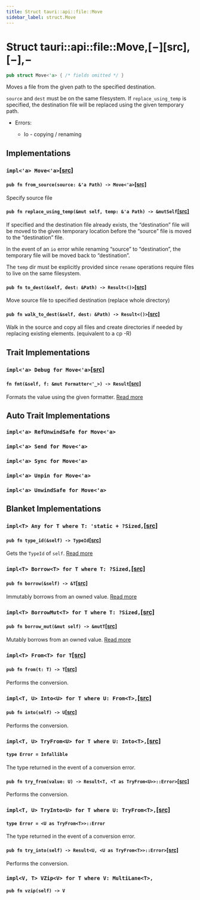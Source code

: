 ```yaml
---
title: Struct tauri::api::file::Move
sidebar_label: struct.Move
---
```


# Struct tauri::api::file::Move,\[−]\[src],\[−],−

```rs
pub struct Move<'a> { /* fields omitted */ }
```

Moves a file from the given path to the specified destination.

`source` and `dest` must be on the same filesystem. If `replace_using_temp` is specified, the destination file will be replaced using the given temporary path.

-   Errors:

    -   Io - copying / renaming

## Implementations

### `impl<'a> Move<'a>`[\[src\]](/docs/api/rust/tauri/../../../src/tauri/api/file/file_move.rs#21-89 "goto source code")

#### `pub fn from_source(source: &'a Path) -> Move<'a>`[\[src\]](/docs/api/rust/tauri/../../../src/tauri/api/file/file_move.rs#23-25 "goto source code")

Specify source file

#### `pub fn replace_using_temp(&mut self, temp: &'a Path) -> &mutSelf`[\[src\]](/docs/api/rust/tauri/../../../src/tauri/api/file/file_move.rs#36-39 "goto source code")

If specified and the destination file already exists, the “destination” file will be moved to the given temporary location before the “source” file is moved to the “destination” file.

In the event of an `io` error while renaming “source” to “destination”, the temporary file will be moved back to “destination”.

The `temp` dir must be explicitly provided since `rename` operations require files to live on the same filesystem.

#### `pub fn to_dest(&self, dest: &Path) -> Result<()>`[\[src\]](/docs/api/rust/tauri/../../../src/tauri/api/file/file_move.rs#42-60 "goto source code")

Move source file to specified destination (replace whole directory)

#### `pub fn walk_to_dest(&self, dest: &Path) -> Result<()>`[\[src\]](/docs/api/rust/tauri/../../../src/tauri/api/file/file_move.rs#64-88 "goto source code")

Walk in the source and copy all files and create directories if needed by replacing existing elements. (equivalent to a cp -R)

## Trait Implementations

### `impl<'a> Debug for Move<'a>`[\[src\]](/docs/api/rust/tauri/../../../src/tauri/api/file/file_move.rs#16 "goto source code")

#### `fn fmt(&self, f: &mut Formatter<'_>) -> Result`[\[src\]](/docs/api/rust/tauri/../../../src/tauri/api/file/file_move.rs#16 "goto source code")

Formats the value using the given formatter. [Read more](https://doc.rust-lang.org/nightly/core/fmt/trait.Debug.html#tymethod.fmt)

## Auto Trait Implementations

### `impl<'a> RefUnwindSafe for Move<'a>`

### `impl<'a> Send for Move<'a>`

### `impl<'a> Sync for Move<'a>`

### `impl<'a> Unpin for Move<'a>`

### `impl<'a> UnwindSafe for Move<'a>`

## Blanket Implementations

### `impl<T> Any for T where T: 'static + ?Sized,`[\[src\]](https://doc.rust-lang.org/nightly/src/core/any.rs.html#131-135 "goto source code")

#### `pub fn type_id(&self) -> TypeId`[\[src\]](https://doc.rust-lang.org/nightly/src/core/any.rs.html#132 "goto source code")

Gets the `TypeId` of `self`. [Read more](https://doc.rust-lang.org/nightly/core/any/trait.Any.html#tymethod.type_id)

### `impl<T> Borrow<T> for T where T: ?Sized,`[\[src\]](https://doc.rust-lang.org/nightly/src/core/borrow.rs.html#208-213 "goto source code")

#### `pub fn borrow(&self) -> &T`[\[src\]](https://doc.rust-lang.org/nightly/src/core/borrow.rs.html#210 "goto source code")

Immutably borrows from an owned value. [Read more](https://doc.rust-lang.org/nightly/core/borrow/trait.Borrow.html#tymethod.borrow)

### `impl<T> BorrowMut<T> for T where T: ?Sized,`[\[src\]](https://doc.rust-lang.org/nightly/src/core/borrow.rs.html#216-220 "goto source code")

#### `pub fn borrow_mut(&mut self) -> &mutT`[\[src\]](https://doc.rust-lang.org/nightly/src/core/borrow.rs.html#217 "goto source code")

Mutably borrows from an owned value. [Read more](https://doc.rust-lang.org/nightly/core/borrow/trait.BorrowMut.html#tymethod.borrow_mut)

### `impl<T> From<T> for T`[\[src\]](https://doc.rust-lang.org/nightly/src/core/convert/mod.rs.html#544-548 "goto source code")

#### `pub fn from(t: T) -> T`[\[src\]](https://doc.rust-lang.org/nightly/src/core/convert/mod.rs.html#545 "goto source code")

Performs the conversion.

### `impl<T, U> Into<U> for T where U: From<T>,`[\[src\]](https://doc.rust-lang.org/nightly/src/core/convert/mod.rs.html#533-540 "goto source code")

#### `pub fn into(self) -> U`[\[src\]](https://doc.rust-lang.org/nightly/src/core/convert/mod.rs.html#537 "goto source code")

Performs the conversion.

### `impl<T, U> TryFrom<U> for T where U: Into<T>,`[\[src\]](https://doc.rust-lang.org/nightly/src/core/convert/mod.rs.html#581-590 "goto source code")

#### `type Error = Infallible`

The type returned in the event of a conversion error.

#### `pub fn try_from(value: U) -> Result<T, <T as TryFrom<U>>::Error>`[\[src\]](https://doc.rust-lang.org/nightly/src/core/convert/mod.rs.html#587 "goto source code")

Performs the conversion.

### `impl<T, U> TryInto<U> for T where U: TryFrom<T>,`[\[src\]](https://doc.rust-lang.org/nightly/src/core/convert/mod.rs.html#567-576 "goto source code")

#### `type Error = <U as TryFrom<T>>::Error`

The type returned in the event of a conversion error.

#### `pub fn try_into(self) -> Result<U, <U as TryFrom<T>>::Error>`[\[src\]](https://doc.rust-lang.org/nightly/src/core/convert/mod.rs.html#573 "goto source code")

Performs the conversion.

### `impl<V, T> VZip<V> for T where V: MultiLane<T>,`

#### `pub fn vzip(self) -> V`
